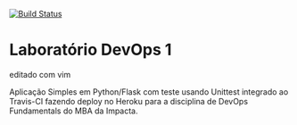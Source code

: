 [![Build Status](https://travis-ci.com/leoultramari/devopslab.svg?branch=master)](https://travis-ci.com/leoultramari/devopslab)

# Laboratório DevOps 1
editado com vim

Aplicação Simples em Python/Flask com teste usando Unittest integrado ao Travis-CI fazendo deploy no Heroku para a disciplina de DevOps Fundamentals do MBA da Impacta.
